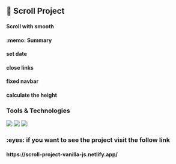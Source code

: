 <h2>
  🚀 Scroll Project 
</h2> 
<h4>  Scroll with smooth </h4>

<h4></h4>
<h4> :memo: Summary</h4>
<h4>set date</h4>
<h4>close links </h4>
<h4>fixed navbar</h4>
<h4>calculate the height </h4>

<h3>Tools & Technologies</h3>
<p>
  <img src="https://img.shields.io/badge/HTML5-E34F26?style=for-the-badge&logo=html5&logoColor=white">
  <img src="https://img.shields.io/badge/CSS3-1572B6?style=for-the-badge&logo=css3&logoColor=white">
  <img src="https://img.shields.io/badge/JavaScript-F7DF1E?style=for-the-badge&logo=javascript&logoColor=black">
</p>


<h3> :eyes: if you want to see the project visit the follow link </h3>
<h4>https://scroll-project-vanilla-js.netlify.app/</h4>
